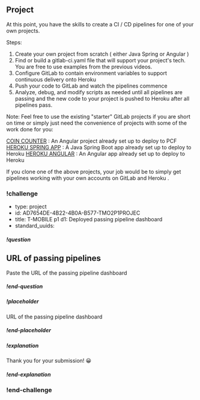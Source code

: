 ## Project

At this point, you have the skills to create a CI / CD pipelines for one of your own projects. 


Steps: 

1. Create your own project from scratch ( either Java Spring or Angular )
1. Find or build a gitlab-ci.yaml file that will support your project's tech. You are free to use examples from the previous videos. 
1. Configure GitLab to contain environment variables to support continuous delivery onto Heroku
1. Push your code to GitLab and watch the pipelines commence 
1. Analyze, debug, and modify scripts as needed until all pipelines are passing and the new code to your project is pushed to Heroku after all pipelines pass. 


Note: 
Feel free to use the existing "starter" GitLab projects if you are short on time or simply just need the convenience of projects with some of the work done for you: 

[COIN COUNTER](https://gitlab.com/nmuta-jones-tmo/coincounter/) : An Angular project already set up to deploy to PCF 
[HEROKU SPRING APP](https://gitlab.com/nmuta-jones-tmo/heroku-spring) : A Java Spring Boot app already set up to deploy to Heroku 
[HEROKU ANGULAR](https://gitlab.com/nmuta-jones-tmo/heroku-angular) : An Angular app already set up to deploy to Heroku 

If you clone one of the above projects, your job would be to simply get pipelines working with your own accounts on GitLab and Heroku . 





### !challenge
* type: project
* id: AD7654DE-4B22-4B0A-B577-TMO2P1PROJEC
* title: T-MOBILE p1 d1: Deployed passing pipeline dashboard
* standard_uuids:  

##### !question
## URL of passing pipelines
Paste the URL of the passing pipeline dashboard
##### !end-question

##### !placeholder
URL of the passing pipeline dashboard
##### !end-placeholder

##### !explanation
Thank you for your submission! 😀
##### !end-explanation
### !end-challenge
